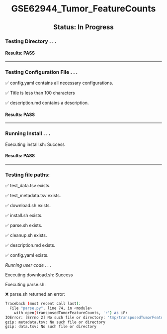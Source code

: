 <h1><center>GSE62944_Tumor_FeatureCounts</center></h1>
<h2><center> Status: In Progress </center></h2>


### Testing Directory . . .

#### Results: PASS
---
### Testing Configuration File . . .

&#9989;	config.yaml contains all necessary configurations.

&#9989;	Title is less than 100 characters

&#9989;	description.md contains a description.

#### Results: PASS
---
### Running Install . . .

Executing install.sh: Success

#### Results: PASS
---

### Testing file paths:

&#9989;	test_data.tsv exists.

&#9989;	test_metadata.tsv exists.

&#9989;	download.sh exists.

&#9989;	install.sh exists.

&#9989;	parse.sh exists.

&#9989;	cleanup.sh exists.

&#9989;	description.md exists.

&#9989;	config.yaml exists.

*Running user code . . .*

Executing download.sh: Success

Executing parse.sh: 

&#10060;	parse.sh returned an error:
~~~bash
Traceback (most recent call last):
  File "parse.py", line 74, in <module>
    with open(transposedTumorFeatureCounts, 'r') as iF:
IOError: [Errno 2] No such file or directory: 'tmp/transposedTumorFeatureCounts.txt'
gzip: metadata.tsv: No such file or directory
gzip: data.tsv: No such file or directory
~~~

